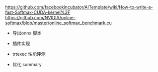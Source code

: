 https://github.com/facebookincubator/AITemplate/wiki/How-to-write-a-fast-Softmax-CUDA-kernel%3F     
https://github.com/NVIDIA/online-softmax/blob/master/online_softmax_benchmark.cu

+ 导出onnx 脚本

+ 插件实现

+ trtexec 性能评测

+ 优化 summary    
